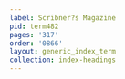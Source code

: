 ```yaml
---
label: Scribner?s Magazine
pid: term482
pages: '317'
order: '0866'
layout: generic_index_term
collection: index-headings
---
```

